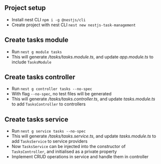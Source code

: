 ## Project setup
- Install nest CLI `npm i -g @nestjs/cli`
- Create project with nest CLI `nest new nestjs-task-management`

## Create tasks module
- Run `nest g module tasks`
- This will generate */tasks/tasks.module.ts*, and update *app.module.ts* to include `TasksModule` 

## Create tasks controller
- Run `nest g controller tasks --no-spec`
- With flag `--no-spec`, no test files will be generated
- This will generate */tasks/tasks.controller.ts*, and update *tasks.module.ts* to add `TasksController` to controllers 

## Create tasks service
- Run `nest g service tasks --no-spec`
- This will generate */tasks/tasks.service.ts*, and update *tasks.module.ts* to add `TasksService` to service providers
- Now `TasksService` can be injected into the constructor of `TasksController`, and initialised as a private property
- Implement CRUD operations in service and handle them in controller